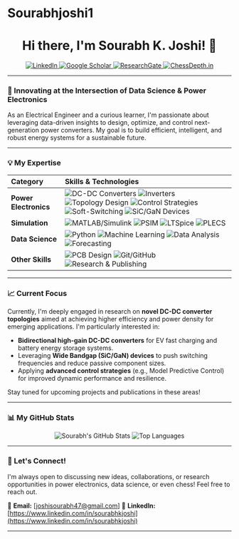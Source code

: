 # Sourabhjoshi1
<div align="center">

# Hi there, I'm Sourabh K. Joshi! 👋

<p align="center">
  <a href="https://www.linkedin.com/in/sourabhkjoshi" target="_blank">
    <img src="https://img.shields.io/badge/LinkedIn-0A66C2?style=for-the-badge&logo=linkedin&logoColor=white" alt="LinkedIn">
  </a>
  <a href="https://scholar.google.com/citations?user=YOUR_GOOGLE_SCHOLAR_ID&hl=en" target="_blank">
    <img src="https://img.shields.io/badge/Google%20Scholar-4285F4?style=for-the-badge&logo=googlescholar&logoColor=white" alt="Google Scholar">
  </a>
  <a href="https://www.researchgate.net/profile/YOUR_RESEARCHGATE_ID" target="_blank">
    <img src="https://img.shields.io/badge/ResearchGate-23A566?style=for-the-badge&logo=researchgate&logoColor=white" alt="ResearchGate">
  </a>
  <a href="https://www.chessdepth.in" target="_blank">
    <img src="https://img.shields.io/badge/ChessDepth.in-orange?style=for-the-badge&logo=chess&logoColor=white" alt="ChessDepth.in">
  </a>
</p>

</div>

---

### 🚀 Innovating at the Intersection of Data Science & Power Electronics

As an Electrical Engineer and a curious learner, I'm passionate about leveraging data-driven insights to design, optimize, and control next-generation power converters. My goal is to build efficient, intelligent, and robust energy systems for a sustainable future.

---

### 💡 My Expertise

| Category           | Skills & Technologies                                                                                                 |
| :----------------- | :-------------------------------------------------------------------------------------------------------------------- |
| **Power Electronics** | <img src="https://img.shields.io/badge/DC--DC_Converters-blue?style=flat-square" alt="DC-DC Converters"> <img src="https://img.shields.io/badge/Inverters-blue?style=flat-square" alt="Inverters"> <img src="https://img.shields.io/badge/Topology_Design-blue?style=flat-square" alt="Topology Design"> <img src="https://img.shields.io/badge/Control_Strategies-blue?style=flat-square" alt="Control Strategies"> <img src="https://img.shields.io/badge/Soft--Switching-blue?style=flat-square" alt="Soft-Switching"> <img src="https://img.shields.io/badge/SiC/GaN_Devices-blue?style=flat-square" alt="SiC/GaN Devices"> |
| **Simulation** | <img src="https://img.shields.io/badge/MATLAB/Simulink-red?style=flat-square&logo=matlab" alt="MATLAB/Simulink"> <img src="https://img.shields.io/badge/PSIM-green?style=flat-square" alt="PSIM"> <img src="https://img.shields.io/badge/LTSpice-purple?style=flat-square" alt="LTSpice"> <img src="https://img.shields.io/badge/PLECS-orange?style=flat-square" alt="PLECS"> |
| **Data Science** | <img src="https://img.shields.io/badge/Python-3776AB?style=flat-square&logo=python&logoColor=white" alt="Python"> <img src="https://img.shields.io/badge/Machine_Learning-FF9900?style=flat-square" alt="Machine Learning"> <img src="https://img.shields.io/badge/Data_Analysis-darkgreen?style=flat-square" alt="Data Analysis"> <img src="https://img.shields.io/badge/Forecasting-lightblue?style=flat-square" alt="Forecasting"> |
| **Other Skills** | <img src="https://img.shields.io/badge/PCB_Design-brightgreen?style=flat-square" alt="PCB Design"> <img src="https://img.shields.io/badge/Git/GitHub-181717?style=flat-square&logo=github" alt="Git/GitHub"> <img src="https://img.shields.io/badge/Research_&_Publishing-blueviolet?style=flat-square" alt="Research & Publishing"> |

---

### 📈 Current Focus

Currently, I'm deeply engaged in research on **novel DC-DC converter topologies** aimed at achieving higher efficiency and power density for emerging applications. I'm particularly interested in:
* **Bidirectional high-gain DC-DC converters** for EV fast charging and battery energy storage systems.
* Leveraging **Wide Bandgap (SiC/GaN) devices** to push switching frequencies and reduce passive component sizes.
* Applying **advanced control strategies** (e.g., Model Predictive Control) for improved dynamic performance and resilience.

Stay tuned for upcoming projects and publications in these areas!

---

### 📊 My GitHub Stats

<p align="center">
  <img src="https://github-readme-stats.vercel.app/api?username=Sourabhjoshi1&show_icons=true&theme=dark&hide_title=true&hide=stars" alt="Sourabh's GitHub Stats"/>
  <img src="https://github-readme-stats.vercel.app/api/top-langs/?username=Sourabhjoshi1&layout=compact&theme=dark&hide_title=true" alt="Top Languages"/>
</p>

---

### 🤝 Let's Connect!

I'm always open to discussing new ideas, collaborations, or research opportunities in power electronics, data science, or even chess! Feel free to reach out.

📧 **Email:** [joshisourabh47@gmail.com]
🔗 **LinkedIn:** [https://www.linkedin.com/in/sourabhkjoshi](https://www.linkedin.com/in/sourabhkjoshi)

---
